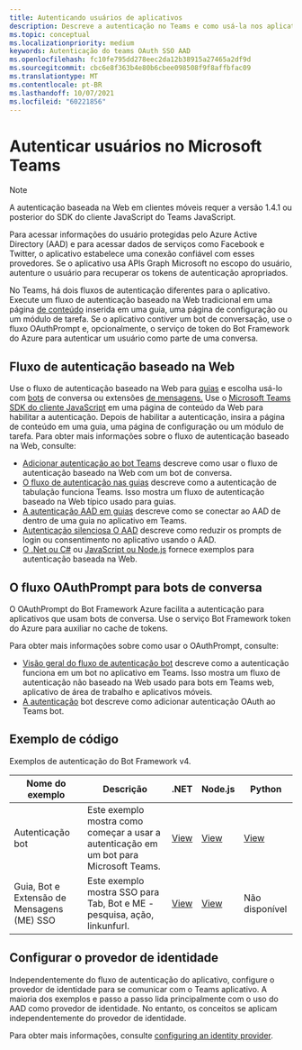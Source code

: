 ```yaml
---
title: Autenticando usuários de aplicativos
description: Descreve a autenticação no Teams e como usá-la nos aplicativos
ms.topic: conceptual
ms.localizationpriority: medium
keywords: Autenticação do teams OAuth SSO AAD
ms.openlocfilehash: fc10fe795dd278eec2da12b38915a27465a2df9d
ms.sourcegitcommit: cbc6e8f363b4e80b6cbee098508f9f8affbfac09
ms.translationtype: MT
ms.contentlocale: pt-BR
ms.lasthandoff: 10/07/2021
ms.locfileid: "60221856"
---
```

# <a name="authenticate-users-in-microsoft-teams"></a>Autenticar usuários no Microsoft Teams

> [!Note]
> A autenticação baseada na Web em clientes móveis requer a versão 1.4.1 ou posterior do SDK do cliente JavaScript do Teams JavaScript.

Para acessar informações do usuário protegidas pelo Azure Active Directory (AAD) e para acessar dados de serviços como Facebook e Twitter, o aplicativo estabelece uma conexão confiável com esses provedores. Se o aplicativo usa APIs Graph Microsoft no escopo do usuário, autenture o usuário para recuperar os tokens de autenticação apropriados.

No Teams, há dois fluxos de autenticação diferentes para o aplicativo. Execute um fluxo de autenticação baseado na Web tradicional em uma página [de conteúdo](~/tabs/how-to/create-tab-pages/content-page.md) inserida em uma guia, uma página de configuração ou um módulo de tarefa. Se o aplicativo contiver um bot de conversação, use o fluxo OAuthPrompt e, opcionalmente, o serviço de token do Bot Framework do Azure para autenticar um usuário como parte de uma conversa.

## <a name="web-based-authentication-flow"></a>Fluxo de autenticação baseado na Web

Use o fluxo de autenticação baseado na Web para [guias](~/tabs/what-are-tabs.md) e escolha usá-lo com [bots](~/bots/what-are-bots.md) de conversa ou extensões [de mensagens.](~/messaging-extensions/what-are-messaging-extensions.md) Use o [Microsoft Teams SDK do cliente JavaScript](/javascript/api/overview/msteams-client) em uma página de conteúdo da Web para habilitar a autenticação. Depois de habilitar a autenticação, insira a página de conteúdo em uma guia, uma página de configuração ou um módulo de tarefa. Para obter mais informações sobre o fluxo de autenticação baseado na Web, consulte:

* [Adicionar autenticação ao bot Teams](~/bots/how-to/authentication/add-authentication.md) descreve como usar o fluxo de autenticação baseado na Web com um bot de conversa.
* [O fluxo de autenticação nas guias](~/tabs/how-to/authentication/auth-flow-tab.md) descreve como a autenticação de tabulação funciona Teams. Isso mostra um fluxo de autenticação baseado na Web típico usado para guias.
* [A autenticação AAD em guias](~/tabs/how-to/authentication/auth-tab-AAD.md) descreve como se conectar ao AAD de dentro de uma guia no aplicativo em Teams.
* [Autenticação silenciosa O AAD](~/tabs/how-to/authentication/auth-silent-AAD.md) descreve como reduzir os prompts de login ou consentimento no aplicativo usando o AAD.
* [O .Net ou C#](https://github.com/OfficeDev/microsoft-teams-sample-complete-csharp) ou [JavaScript ou Node.js](https://github.com/OfficeDev/microsoft-teams-sample-complete-node) fornece exemplos para autenticação baseada na Web.

## <a name="the-oauthprompt-flow-for-conversational-bots"></a>O fluxo OAuthPrompt para bots de conversa

O OAuthPrompt do Bot Framework Azure facilita a autenticação para aplicativos que usam bots de conversa. Use o serviço Bot Framework token do Azure para auxiliar no cache de tokens.

Para obter mais informações sobre como usar o OAuthPrompt, consulte:

* [Visão geral do fluxo de autenticação bot](~/bots/how-to/authentication/auth-flow-bot.md) descreve como a autenticação funciona em um bot no aplicativo em Teams. Isso mostra um fluxo de autenticação não baseado na Web usado para bots em Teams web, aplicativo de área de trabalho e aplicativos móveis.
* [A autenticação](~/bots/how-to/authentication/add-authentication.md) bot descreve como adicionar autenticação OAuth ao Teams bot.

## <a name="code-sample"></a>Exemplo de código

Exemplos de autenticação do Bot Framework v4.

| **Nome do exemplo** | **Descrição** | **.NET** | **Node.js** | **Python** |
|---------------|------------|------------|-------------|---------------|
| Autenticação bot | Este exemplo mostra como começar a usar a autenticação em um bot para Microsoft Teams. | [View](https://github.com/microsoft/BotBuilder-Samples/tree/master/samples/csharp_dotnetcore/46.teams-auth) | [View](https://github.com/microsoft/BotBuilder-Samples/tree/master/samples/javascript_nodejs/46.teams-auth) | [View](https://github.com/microsoft/BotBuilder-Samples/tree/main/samples/python/46.teams-auth) |
| Guia, Bot e Extensão de Mensagens (ME) SSO | Este exemplo mostra SSO para Tab, Bot e ME - pesquisa, ação, linkunfurl. |  [View](https://github.com/OfficeDev/Microsoft-Teams-Samples/tree/main/samples/app-sso/csharp) | [View](https://github.com/OfficeDev/Microsoft-Teams-Samples/tree/main/samples/app-sso/nodejs) | Não disponível |


## <a name="configure-the-identity-provider"></a>Configurar o provedor de identidade

Independentemente do fluxo de autenticação do aplicativo, configure o provedor de identidade para se comunicar com o Teams aplicativo. A maioria dos exemplos e passo a passo lida principalmente com o uso do AAD como provedor de identidade. No entanto, os conceitos se aplicam independentemente do provedor de identidade. 

Para obter mais informações, consulte [configuring an identity provider](~/concepts/authentication/configure-identity-provider.md).

